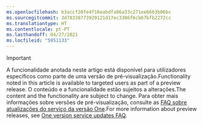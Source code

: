 ```yaml
---
ms.openlocfilehash: b3accf20fe4f16eabdfa86a33c271ee6663b06bc
ms.sourcegitcommit: 3d78338773929121d17ec3386f6cb67bfb2272cc
ms.translationtype: HT
ms.contentlocale: pt-PT
ms.lasthandoff: 04/27/2021
ms.locfileid: "5951133"
---
```

> [!IMPORTANT]
> <span data-ttu-id="a5ca9-101">A funcionalidade anotada neste artigo está disponível para utilizadores específicos como parte de uma versão de pré-visualização.</span><span class="sxs-lookup"><span data-stu-id="a5ca9-101">Functionality noted in this article is available to targeted users as part of a preview release.</span></span> <span data-ttu-id="a5ca9-102">O conteúdo e a funcionalidade estão sujeitos a alterações.</span><span class="sxs-lookup"><span data-stu-id="a5ca9-102">The content and the functionality are subject to change.</span></span> <span data-ttu-id="a5ca9-103">Para obter mais informações sobre versões de pré-visualização, consulte as [FAQ sobre atualizações do serviço da versão One](/dynamics365/unified-operations/fin-and-ops/get-started/one-version).</span><span class="sxs-lookup"><span data-stu-id="a5ca9-103">For more information about preview releases, see [One version service updates FAQ](/dynamics365/unified-operations/fin-and-ops/get-started/one-version).</span></span>